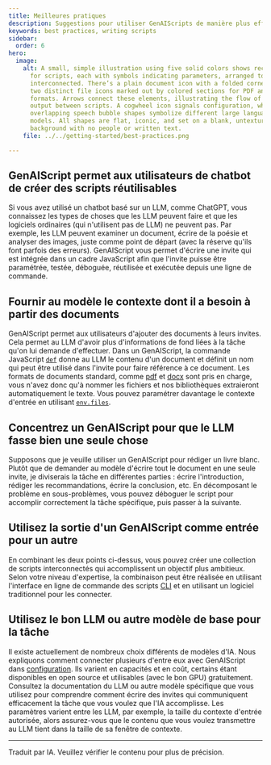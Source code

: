 ```yaml
---
title: Meilleures pratiques
description: Suggestions pour utiliser GenAIScripts de manière plus efficace
keywords: best practices, writing scripts
sidebar:
  order: 6
hero:
  image:
    alt: A small, simple illustration using five solid colors shows rectangle icons
      for scripts, each with symbols indicating parameters, arranged to appear
      interconnected. There’s a plain document icon with a folded corner, and
      two distinct file icons marked out by colored sections for PDF and DOCX
      formats. Arrows connect these elements, illustrating the flow of input and
      output between scripts. A cogwheel icon signals configuration, while two
      overlapping speech bubble shapes symbolize different large language
      models. All shapes are flat, iconic, and set on a blank, untextured
      background with no people or written text.
    file: ../../getting-started/best-practices.png

---
```


## GenAIScript permet aux utilisateurs de chatbot de créer des scripts réutilisables

Si vous avez utilisé un chatbot basé sur un LLM, comme ChatGPT, vous connaissez les types de choses que les LLM peuvent faire et que les logiciels ordinaires (qui n'utilisent pas de LLM) ne peuvent pas. Par exemple, les LLM peuvent examiner un document, écrire de la poésie et analyser des images, juste comme point de départ (avec la réserve qu'ils font parfois des erreurs). GenAIScript vous permet d'écrire une invite qui est intégrée dans un cadre JavaScript afin que l'invite puisse être paramétrée, testée, déboguée, réutilisée et exécutée depuis une ligne de commande.

## Fournir au modèle le contexte dont il a besoin à partir des documents

GenAIScript permet aux utilisateurs d'ajouter des documents à leurs invites. Cela permet au LLM d'avoir plus d'informations de fond liées à la tâche qu'on lui demande d'effectuer. Dans un GenAIScript, la commande JavaScript [`def`](/genaiscript/reference/scripts/context) donne au LLM le contenu d'un document et définit un nom qui peut être utilisé dans l'invite pour faire référence à ce document. Les formats de documents standard, comme [pdf](/genaiscript/reference/scripts/pdf) et [docx](/genaiscript/reference/scripts/docx) sont pris en charge, vous n'avez donc qu'à nommer les fichiers et nos bibliothèques extraieront automatiquement le texte. Vous pouvez paramétrer davantage le contexte d'entrée en utilisant [`env.files`](/genaiscript/reference/scripts/context).

## Concentrez un GenAIScript pour que le LLM fasse bien une seule chose

Supposons que je veuille utiliser un GenAIScript pour rédiger un livre blanc. Plutôt que de demander au modèle d'écrire tout le document en une seule invite, je diviserais la tâche en différentes parties : écrire l'introduction, rédiger les recommandations, écrire la conclusion, etc. En décomposant le problème en sous-problèmes, vous pouvez déboguer le script pour accomplir correctement la tâche spécifique, puis passer à la suivante.

## Utilisez la sortie d'un GenAIScript comme entrée pour un autre

En combinant les deux points ci-dessus, vous pouvez créer une collection de scripts interconnectés qui accomplissent un objectif plus ambitieux. Selon votre niveau d'expertise, la combinaison peut être réalisée en utilisant l'interface en ligne de commande des scripts [CLI](/genaiscript/reference/cli) et en utilisant un logiciel traditionnel pour les connecter.

## Utilisez le bon LLM ou autre modèle de base pour la tâche

Il existe actuellement de nombreux choix différents de modèles d'IA. Nous expliquons comment connecter plusieurs d'entre eux avec GenAIScript dans [configuration](/genaiscript/getting-started/configuration). Ils varient en capacités et en coût, certains étant disponibles en open source et utilisables (avec le bon GPU) gratuitement. Consultez la documentation du LLM ou autre modèle spécifique que vous utilisez pour comprendre comment écrire des invites qui communiquent efficacement la tâche que vous voulez que l'IA accomplisse. Les paramètres varient entre les LLM, par exemple, la taille du contexte d'entrée autorisée, alors assurez-vous que le contenu que vous voulez transmettre au LLM tient dans la taille de sa fenêtre de contexte.

<hr />

Traduit par IA. Veuillez vérifier le contenu pour plus de précision.
